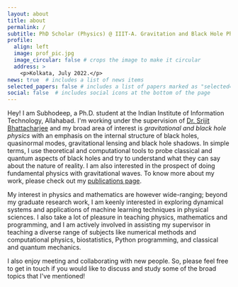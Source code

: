 ```yaml
---
layout: about
title: about
permalink: /
subtitle: PhD Scholar (Physics) @ IIIT-A. Gravitation and Black Hole Physics.
profile:
  align: left
  image: prof_pic.jpg
  image_circular: false # crops the image to make it circular
  address: >
    <p>Kolkata, July 2022.</p>
news: true  # includes a list of news items
selected_papers: false # includes a list of papers marked as "selected={true}"
social: false  # includes social icons at the bottom of the page
---
```

Hey! I am Subhodeep, a Ph.D. student at the Indian Institute of Information Technology, Allahabad. I'm working under the supervision of [Dr. Srijit Bhattacharjee](http://profile.iiita.ac.in/srijit/) and my broad area of interest is *gravitational and black hole physics* with an emphasis on the internal structure of black holes, quasinormal modes, gravitational lensing and black hole shadows. In simple terms, I use theoretical and computational tools to probe classical and quantum aspects of black holes and try to understand what they can say about the nature of reality. I am also interested in the prospect of doing fundamental physics with gravitational waves. To know more about my work, please check out my [publications page](/al-folio/publications/).

My interest in physics and mathematics are however wide-ranging; beyond my graduate research work, I am keenly interested in exploring dynamical systems and applications of machine learning techniques in physical sciences. I also take a lot of pleasure in teaching physics, mathematics and programming, and I am actively involved in assisting my supervisor in teaching a diverse range of subjects like numerical methods and computational physics, biostatistics, Python programming, and classical and quantum mechanics.

I also enjoy meeting and collaborating with new people. So, please feel free to get in touch if you would like to discuss and study some of the broad topics that I've mentioned!
